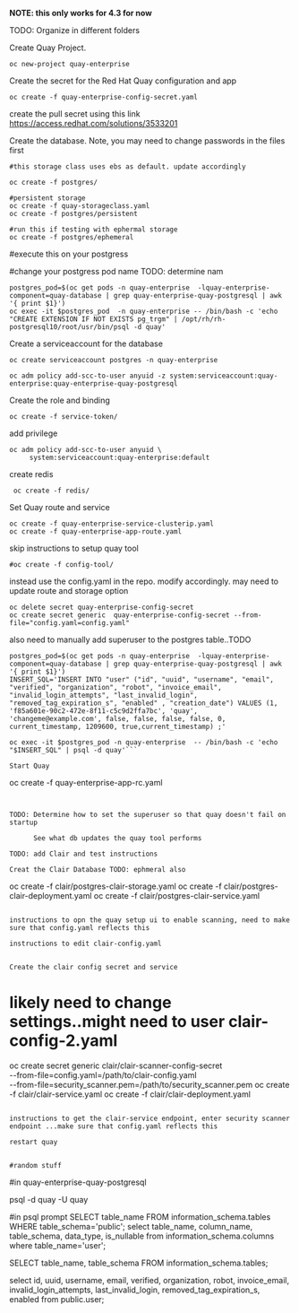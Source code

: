 **NOTE: this only works for 4.3 for now**

TODO: Organize in different folders

Create Quay Project.
```
oc new-project quay-enterprise
```

Create the secret for the Red Hat Quay configuration and app
```
oc create -f quay-enterprise-config-secret.yaml
```

create the pull secret using this link https://access.redhat.com/solutions/3533201


Create the database. Note, you may need to change passwords in the files first

```
#this storage class uses ebs as default. update accordingly

oc create -f postgres/

#persistent storage
oc create -f quay-storageclass.yaml
oc create -f postgres/persistent

#run this if testing with ephermal storage
oc create -f postgres/ephemeral
```

#execute this on your postgress

#change your postgress pod name TODO: determine nam

```
postgres_pod=$(oc get pods -n quay-enterprise  -lquay-enterprise-component=quay-database | grep quay-enterprise-quay-postgresql | awk '{ print $1}')
oc exec -it $postgres_pod  -n quay-enterprise -- /bin/bash -c 'echo "CREATE EXTENSION IF NOT EXISTS pg_trgm" | /opt/rh/rh-postgresql10/root/usr/bin/psql -d quay'
```

Create a serviceaccount for the database
```
oc create serviceaccount postgres -n quay-enterprise

oc adm policy add-scc-to-user anyuid -z system:serviceaccount:quay-enterprise:quay-enterprise-quay-postgresql
```

Create the role and binding
```
oc create -f service-token/
```

add privilege
```
oc adm policy add-scc-to-user anyuid \
     system:serviceaccount:quay-enterprise:default
```

create redis
```
 oc create -f redis/
```


Set Quay route and service
```
oc create -f quay-enterprise-service-clusterip.yaml
oc create -f quay-enterprise-app-route.yaml
```
 skip instructions to setup quay tool
 ```
#oc create -f config-tool/
```

 instead use the config.yaml in the repo. modify accordingly. may need to update route and storage option

```
oc delete secret quay-enterprise-config-secret
oc create secret generic  quay-enterprise-config-secret --from-file="config.yaml=config.yaml"
```

also need to manually add superuser to the  postgres table..TODO
```
postgres_pod=$(oc get pods -n quay-enterprise  -lquay-enterprise-component=quay-database | grep quay-enterprise-quay-postgresql | awk '{ print $1}')
INSERT_SQL='INSERT INTO "user" ("id", "uuid", "username", "email", "verified", "organization", "robot", "invoice_email", "invalid_login_attempts", "last_invalid_login", "removed_tag_expiration_s", "enabled" , "creation_date") VALUES (1, 'f85a601e-90c2-472e-8f11-c5c9d2ffa7bc', 'quay', 'changeme@example.com', false, false, false, false, 0, current_timestamp, 1209600, true,current_timestamp) ;'

oc exec -it $postgres_pod -n quay-enterprise  -- /bin/bash -c 'echo "$INSERT_SQL" | psql -d quay'```

Start Quay
 ```
oc create -f quay-enterprise-app-rc.yaml
```


TODO: Determine how to set the superuser so that quay doesn't fail on startup
     
      See what db updates the quay tool performs

TODO: add Clair and test instructions

Creat the Clair Database TODO: ephmeral also
```
oc create -f clair/postgres-clair-storage.yaml
oc create -f clair/postgres-clair-deployment.yaml
oc create -f clair/postgres-clair-service.yaml
```

instructions to opn the quay setup ui to enable scanning, need to make sure that config.yaml reflects this

instructions to edit clair-config.yaml


Create the clair config secret and service

```
# likely need to change settings..might need to user clair-config-2.yaml
oc create secret generic clair/clair-scanner-config-secret \
   --from-file=config.yaml=/path/to/clair-config.yaml \
   --from-file=security_scanner.pem=/path/to/security_scanner.pem
oc create -f clair/clair-service.yaml
oc create -f clair/clair-deployment.yaml
```

instructions to get the clair-service endpoint, enter security scanner endpoint ...make sure that config.yaml reflects this

restart quay


#random stuff

```
#in quay-enterprise-quay-postgresql

psql -d quay -U quay

#in psql prompt
SELECT table_name FROM information_schema.tables WHERE table_schema='public';
select table_name, column_name, table_schema, data_type, is_nullable from information_schema.columns where table_name='user';


SELECT table_name, table_schema FROM information_schema.tables; 

select id, uuid, username, email, verified, organization, robot, invoice_email, invalid_login_attempts, last_invalid_login, removed_tag_expiration_s, enabled from public.user;

```
